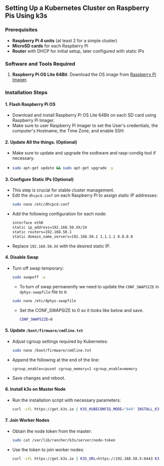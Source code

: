## Setting Up a Kubernetes Cluster on Raspberry Pis Using k3s
### Prerequisites
- **Raspberry Pi 4 units** (at least 2 for a simple cluster)
- **MicroSD cards** for each Raspberry Pi
- **Router** with DHCP for initial setup, later configured with static IPs

### Software and Tools Required
1. **Raspberry Pi OS Lite 64Bit**: Download the OS image from [Raspberry Pi Imager](https://www.raspberrypi.com/software/).

### Installation Steps

#### 1. Flash Raspberry Pi OS
- Download and install Raspberry Pi OS Lite 64Bit on each SD card using Raspberry Pi Imager.
- Make sure to user Raspberry Pi Imager to set the User's credentials, the computer's Hostname, the Time Zone, and enable SSH.

#### 2. Update All the things. (Optional)
- Make sure to update and upgrade the sodtware and rasp-condig tool if necessary.
- ```bash
  sudo apt-get update && sudo apt-get upgrade -y
  ```

#### 3. Configure Static IPs (Optional)
- This step is crucial for stable cluster management.
- Edit the `dhcpcd.conf` on each Raspberry Pi to assign static IP addresses:
  ```bash
  sudo nano /etc/dhcpcd.conf
  ```
- Add the following configuration for each node:
  ```bash
  interface eth0
  static ip_address=192.168.50.XX/24
  static routers=192.168.50.1
  static domain_name_servers=192.168.50.1 1.1.1.1 8.8.8.8
  ```
- Replace `192.168.50.XX` with the desired static IP.

#### 4. Disable Swap
- Turn off swap temporary:
  ```bash
  sudo swapoff -a
  ```
  - To turn of swap permanently we need to update the `CONF_SWAPSIZE` in `dphys-swapfile` file to `0`:
   ```bash
   sudo nano /etc/dphys-swapfile
   ```
   - Set the CONF_SWAPSIZE to 0 so it looks like below and save.
     ```bash
     CONF_SWAPSIZE=0
     ```

#### 5. Update `/boot/firmware/cmdline.txt`
- Adjust cgroup settings required by Kubernetes:
  ```bash
  sudo nano /boot/firmware/cmdline.txt
  ```
- Append the following at the end of the line:
  ```
  cgroup_enable=cpuset cgroup_memory=1 cgroup_enable=memory
  ```
- Save changes and reboot.

#### 6. Install k3s on Master Node
- Run the installation script with necessary parameters:
  ```bash
  curl -sfL https://get.k3s.io | K3S_KUBECONFIG_MODE="644" INSTALL_K3S_EXEC="--disable=servicelb"  sh -s -
  ```

#### 7. Join Worker Nodes
- Obtain the node token from the master:
  ```bash
  sudo cat /var/lib/rancher/k3s/server/node-token
  ```
- Use the token to join worker nodes:
  ```bash
  curl -sfL https://get.k3s.io | K3S_URL=https://192.168.50.5:6443 K3S_TOKEN=<YOUR-NODE-TOKEN> sh -
  ```
